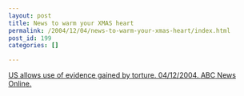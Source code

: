 ```yaml
---
layout: post
title: News to warm your XMAS heart
permalink: /2004/12/04/news-to-warm-your-xmas-heart/index.html
post_id: 199
categories: []

---
```


 <a href="http://www.abc.net.au/news/newsitems/200412/s1257847.htm">US allows use of evidence gained by torture. 04/12/2004. <span class="caps">ABC</span> News Online.</a>

